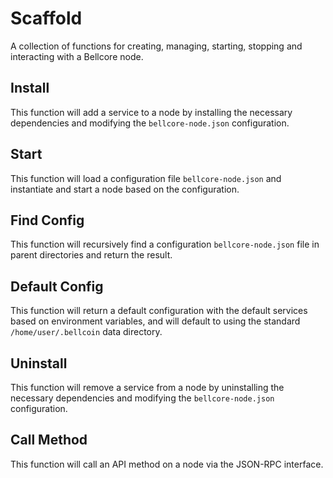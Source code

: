 # Scaffold
A collection of functions for creating, managing, starting, stopping and interacting with a Bellcore node.

## Install
This function will add a service to a node by installing the necessary dependencies and modifying the `bellcore-node.json` configuration.

## Start
This function will load a configuration file `bellcore-node.json` and instantiate and start a node based on the configuration.

## Find Config
This function will recursively find a configuration `bellcore-node.json` file in parent directories and return the result.

## Default Config
This function will return a default configuration with the default services based on environment variables, and will default to using the standard `/home/user/.bellcoin` data directory.

## Uninstall
This function will remove a service from a node by uninstalling the necessary dependencies and modifying the `bellcore-node.json` configuration.

## Call Method
This function will call an API method on a node via the JSON-RPC interface.
